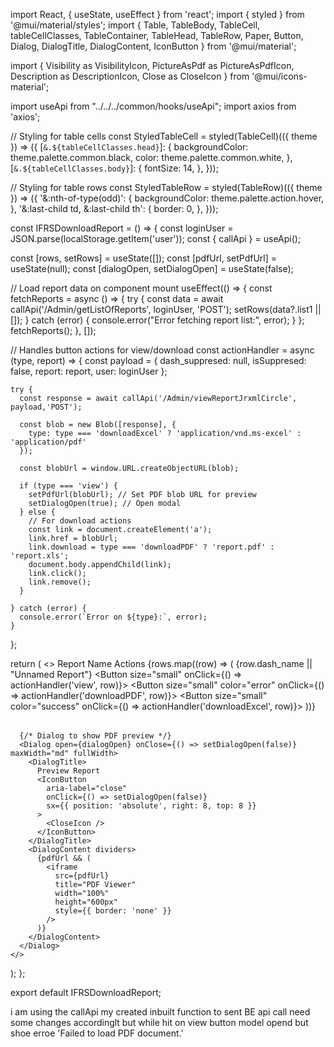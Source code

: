 import React, { useState, useEffect } from 'react';
import { styled } from '@mui/material/styles';
import {
  Table, TableBody, TableCell, tableCellClasses,
  TableContainer, TableHead, TableRow, Paper,
  Button, Dialog, DialogTitle, DialogContent, IconButton
} from '@mui/material';

import {
  Visibility as VisibilityIcon,
  PictureAsPdf as PictureAsPdfIcon,
  Description as DescriptionIcon,
  Close as CloseIcon
} from '@mui/icons-material';

import useApi from "../../../common/hooks/useApi";
import axios from 'axios';

// Styling for table cells
const StyledTableCell = styled(TableCell)(({ theme }) => ({
  [`&.${tableCellClasses.head}`]: {
    backgroundColor: theme.palette.common.black,
    color: theme.palette.common.white,
  },
  [`&.${tableCellClasses.body}`]: {
    fontSize: 14,
  },
}));

// Styling for table rows
const StyledTableRow = styled(TableRow)(({ theme }) => ({
  '&:nth-of-type(odd)': {
    backgroundColor: theme.palette.action.hover,
  },
  '&:last-child td, &:last-child th': {
    border: 0,
  },
}));

const IFRSDownloadReport = () => {
  const loginUser = JSON.parse(localStorage.getItem('user'));
  const { callApi } = useApi();

  const [rows, setRows] = useState([]);
  const [pdfUrl, setPdfUrl] = useState(null);
  const [dialogOpen, setDialogOpen] = useState(false);

  // Load report data on component mount
  useEffect(() => {
    const fetchReports = async () => {
      try {
        const data = await callApi('/Admin/getListOfReports', loginUser, 'POST');
        setRows(data?.list1 || []);
      } catch (error) {
        console.error("Error fetching report list:", error);
      }
    };
    fetchReports();
  }, []);

  // Handles button actions for view/download
  const actionHandler = async (type, report) => {
    const payload = {
      dash_suppresed: null,
      isSuppresed: false,
      report: report,
      user: loginUser
    };

    try {
      const response = await callApi('/Admin/viewReportJrxmlCircle', payload,'POST');

      const blob = new Blob([response], {
        type: type === 'downloadExcel' ? 'application/vnd.ms-excel' : 'application/pdf'
      });

      const blobUrl = window.URL.createObjectURL(blob);

      if (type === 'view') {
        setPdfUrl(blobUrl); // Set PDF blob URL for preview
        setDialogOpen(true); // Open modal
      } else {
        // For download actions
        const link = document.createElement('a');
        link.href = blobUrl;
        link.download = type === 'downloadPDF' ? 'report.pdf' : 'report.xls';
        document.body.appendChild(link);
        link.click();
        link.remove();
      }

    } catch (error) {
      console.error(`Error on ${type}:`, error);
    }
  };

  return (
    <>
      <TableContainer component={Paper}>
        <Table aria-label="report table">
          <TableHead>
            <TableRow>
              <StyledTableCell>Report Name</StyledTableCell>
              <StyledTableCell colSpan={3} align="center">Actions</StyledTableCell>
            </TableRow>
          </TableHead>
          <TableBody>
            {rows.map((row) => (
              <StyledTableRow key={row.dash_name}>
                <StyledTableCell>{row.dash_name || "Unnamed Report"}</StyledTableCell>
                <StyledTableCell>
                  <Button size="small" onClick={() => actionHandler('view', row)}>
                    <VisibilityIcon />
                  </Button>
                </StyledTableCell>
                <StyledTableCell>
                  <Button size="small" color="error" onClick={() => actionHandler('downloadPDF', row)}>
                    <PictureAsPdfIcon />
                  </Button>
                </StyledTableCell>
                <StyledTableCell>
                  <Button size="small" color="success" onClick={() => actionHandler('downloadExcel', row)}>
                    <DescriptionIcon />
                  </Button>
                </StyledTableCell>
              </StyledTableRow>
            ))}
          </TableBody>
        </Table>
      </TableContainer>

      {/* Dialog to show PDF preview */}
      <Dialog open={dialogOpen} onClose={() => setDialogOpen(false)} maxWidth="md" fullWidth>
        <DialogTitle>
          Preview Report
          <IconButton
            aria-label="close"
            onClick={() => setDialogOpen(false)}
            sx={{ position: 'absolute', right: 8, top: 8 }}
          >
            <CloseIcon />
          </IconButton>
        </DialogTitle>
        <DialogContent dividers>
          {pdfUrl && (
            <iframe
              src={pdfUrl}
              title="PDF Viewer"
              width="100%"
              height="600px"
              style={{ border: 'none' }}
            />
          )}
        </DialogContent>
      </Dialog>
    </>
  );
};

export default IFRSDownloadReport;


i am using the callApi my created inbuilt function to sent BE api call need some changes accordinglt but while hit on view button model opend but shoe erroe 'Failed to load PDF document.'
